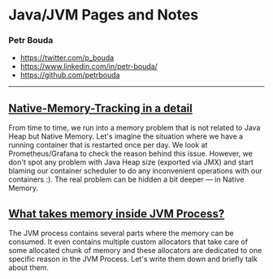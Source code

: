 # Java/JVM Pages and Notes

### Petr Bouda 
- https://twitter.com/p_bouda
- https://www.linkedin.com/in/petr-bouda/
- https://github.com/petrbouda

---

## <a href="?native-memory-tracking">Native-Memory-Tracking in a detail</a>

From time to time, we run into a memory problem that is not related to Java Heap but Native Memory. 
Let's imagine the situation where we have a running container that is restarted once per day. 
We look at Prometheus/Grafana to check the reason behind this issue. However, we don't spot 
any problem with Java Heap size (exported via JMX) and start blaming our container scheduler 
to do any inconvenient operations with our containers :). The real problem can be hidden 
a bit deeper — in Native Memory.

## <a href="?memory-in-jvm-process">What takes memory inside JVM Process?</a>

The JVM process contains several parts where the memory can be consumed. It even contains
multiple custom allocators that take care of some allocated chunk of memory and these
allocators are dedicated to one specific reason in the JVM Process. Let's write them down
and briefly talk about them.